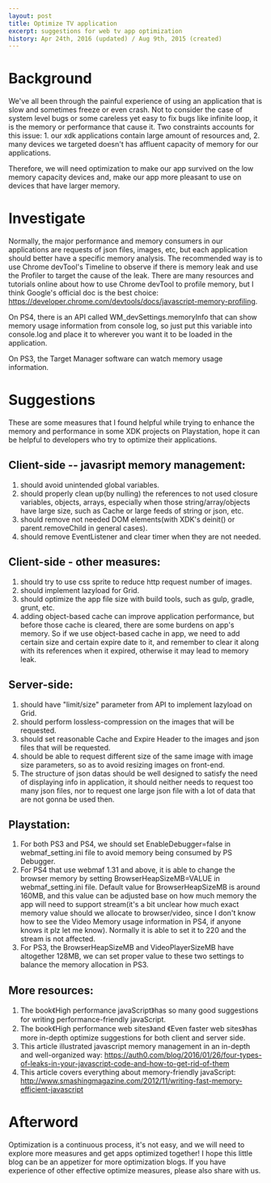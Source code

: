 ```yaml
---
layout: post
title: Optimize TV application
excerpt: suggestions for web tv app optimization
history: Apr 24th, 2016 (updated) / Aug 9th, 2015 (created)
---
```

# Background
We've all been through the painful experience of using an application that is slow and sometimes freeze or even crash. Not to consider the case of system level bugs or some careless yet easy to fix bugs like infinite loop, it is the memory or performance that cause it. Two constraints accounts for this issue: 1. our xdk applications contain large amount of resources and, 2. many devices we targeted doesn't has affluent capacity of memory for our applications.
 
Therefore, we will need optimization to make our app survived on the low memory capacity devices and, make our app more pleasant to use on devices that have larger memory.
          
# Investigate
Normally, the major performance and memory consumers in our applications are requests of json files, images, etc, but each application should better have a specific memory analysis. The recommended way is to use Chrome devTool's Timeline to observe if there is memory leak and use the Profiler to target the cause of the leak. There are many resources and tutorials online about how to use Chrome devTool to profile memory, but I think Google's official doc is the best choice: https://developer.chrome.com/devtools/docs/javascript-memory-profiling.

On PS4, there is an API called WM_devSettings.memoryInfo that can show memory usage information from console log, so just put this variable into console.log and place it to wherever you want it to be loaded in the application.

On PS3, the Target Manager software can watch memory usage information. 
 
# Suggestions
These are some measures that I found helpful while trying to enhance the memory and performance in some XDK projects on Playstation, hope it can be helpful to developers who try to optimize their applications.

## Client-side -- javasript memory management:
1. should avoid unintended global variables.
2. should properly clean up(by nulling) the references to not used closure variables, objects, arrays, especially when those string/array/objects have large size, such as Cache or large feeds of string or json, etc.
3. should remove not needed DOM elements(with XDK's deinit() or parent.removeChild in general cases).
4. should remove EventListener and clear timer when they are not needed.

## Client-side - other measures:
1. should try to use css sprite to reduce http request number of images.
2. should implement lazyload for Grid.
3. should optimize the app file size with build tools, such as gulp, gradle, grunt, etc.
4. adding object-based cache can improve application performance, but before those cache is cleared, there are some burdens on app's memory. So if we use object-based cache in app, we need to add certain size and certain expire date to it, and remember to clear it along with its references when it expired, otherwise it may lead to memory leak.

## Server-side:
1. should have "limit/size" parameter from API to implement lazyload on Grid.
2. should perform lossless-compression on the images that will be requested.
3. should set reasonable Cache and Expire Header to the images and json files that will be requested.
4. should be able to request different size of the same image with image size parameters, so as to avoid resizing images on front-end.
5. The structure of json datas should be well designed to satisfy the need of displaying info in application, it should neither needs to request too many json files, nor to request one large json file with a lot of data that are not gonna be used then.

## Playstation:
1. For both PS3 and PS4, we should set EnableDebugger=false in webmaf_setting.ini file to avoid memory being consumed by PS Debugger.
2. For PS4 that use webmaf 1.31 and above, it is able to change the browser memory by setting BrowserHeapSizeMB=VALUE in webmaf_setting.ini file. Default value for BrowserHeapSizeMB is around 160MB, and this value can be adjusted base on how much memory the app will need to support stream(it's a bit unclear how much exact memory value should we allocate to browser/video, since I don't know how to see the Video Memory usage information in PS4,  if anyone knows it plz let me know). Normally it is able to set it to 220 and the stream is not affected.
3. For PS3, the BrowserHeapSizeMB and VideoPlayerSizeMB have altogether 128MB, we can set proper value to these two settings to balance the memory allocation in PS3.

## More resources:
1. The book《High performance javaScript》has so many good suggestions for writing performance-friendly javaScript.
2. The book《High performance web sites》and 《Even faster web sites》has more in-depth optimize suggestions for both client and server side. 
3. This article illustrated javascript memory management in an in-depth and well-organized way: https://auth0.com/blog/2016/01/26/four-types-of-leaks-in-your-javascript-code-and-how-to-get-rid-of-them 
4. This article covers everything about memory-friendly javaScript: http://www.smashingmagazine.com/2012/11/writing-fast-memory-efficient-javascript 


# Afterword
Optimization is a continuous process, it's not easy, and we will need to explore more measures and get apps optimized together! I hope this little blog can be an appetizer for more optimization blogs. If you have experience of other effective optimize measures, please also share with us.
